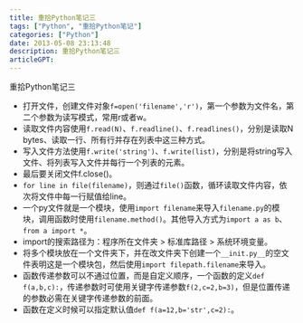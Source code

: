 ```yaml
---
title: 重拾Python笔记三
tags: ["Python", "重拾Python笔记"]
categories: ["Python"]
date: 2013-05-08 23:13:48
description: 重拾Python笔记三
articleGPT: 
---
```


重拾Python笔记三

  * 打开文件，创建文件对象`f=open('filename','r')`，第一个参数为文件名，第二个参数为读写模式，常用r或者w。
  * 读取文件内容使用`f.read(N)`、`f.readline()`、`f.readlines()`，分别是读取N bytes、读取一行、所有行并存在列表中这三种方式。
  * 写入文件方法使用`f.write('string')`、`f.write(list)`，分别是将string写入文件、将列表写入文件并每行一个列表的元素。
  * 最后要关闭文件f.close()。
  * `for line in file(filename)`，则通过`file()`函数，循环读取文件内容，依次将文件中每一行赋值给line。
  * 一个py文件就是一个模块，使用`import filename`来导入`filename.py`的模块，调用函数时使用`filename.method()`。其他导入方式为`import a as b`、`from a import *`。
  * import的搜索路径为：程序所在文件夹 > 标准库路径 > 系统环境变量。
  * 将多个模块放在一个文件夹下，并在改文件夹下创建一个`__init.py__`的空文件表明这是一个模块包，然后使用`import filepath.filename`来导入。
  * 函数传递参数可以不通过位置，而是自定义顺序，一个函数的定义`def f(a,b,c):`，传递参数时可使用关键字传递参数`f(2,c=2,b=3)`，但是位置传递的参数必需在关键字传递参数的前面。
  * 函数在定义时候可以指定默认值`def f(a=12,b='str',c=2):`。

